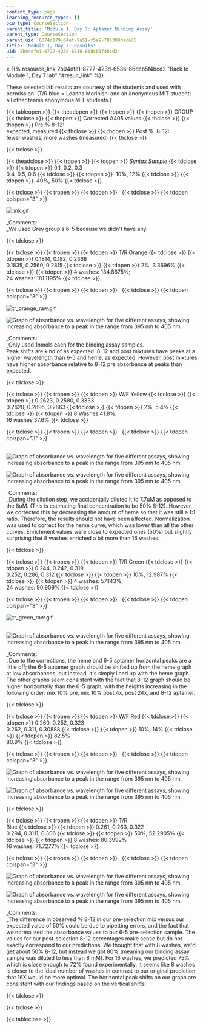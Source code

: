 ```yaml
---
content_type: page
learning_resource_types: []
ocw_type: CourseSection
parent_title: 'Module 1, Day 7: Aptamer Binding Assay'
parent_type: CourseSection
parent_uid: 6074c179-64ef-9a51-f5e9-785309daca35
title: 'Module 1, Day 7: Results'
uid: 2b04dfe1-8727-423d-6536-86dcb5f4bcd2
---
```


« {{% resource_link 2b04dfe1-8727-423d-6536-86dcb5f4bcd2 "Back to Module 1, Day 7 lab" "#result_link" %}}

These selected lab results are courtesy of the students and used with permission. (T/R blue = Leanna Morinishi and an anonymous MIT student; all other teams anonymous MIT students.)

{{< tableopen >}}
{{< theadopen >}}
{{< tropen >}}
{{< thopen >}}
GROUP
{{< thclose >}}
{{< thopen >}}
Corrected A405 values
{{< thclose >}}
{{< thopen >}}
Pre % 8-12:  
expected, measured
{{< thclose >}}
{{< thopen >}}
Post %  8-12:  
fewer washes, more washes (measured)
{{< thclose >}}

{{< trclose >}}

{{< theadclose >}}
{{< tropen >}}
{{< tdopen >}}
_Syntax Sample_
{{< tdclose >}}
{{< tdopen >}}
0.1, 0.2, 0.3  
0.4, 0.5, 0.6
{{< tdclose >}}
{{< tdopen >}}
 10%, 12%
{{< tdclose >}}
{{< tdopen >}}
 40%, 50%
{{< tdclose >}}

{{< trclose >}}
{{< tropen >}}
{{< tdopen >}}
 
{{< tdclose >}}
{{< tdopen colspan="3" >}}


![link.gif](/courses/biological-engineering/20-109-laboratory-fundamentals-in-biological-engineering-spring-2010/labs/module-1-day-7-aptamer-binding-assay/module-1-day-7-results/link.gif)

_Comments:  
_We used Grey group's 6-5 because we didn't have any.


{{< tdclose >}}

{{< trclose >}}
{{< tropen >}}
{{< tdopen >}}
T/R Orange
{{< tdclose >}}
{{< tdopen >}}
0.1814, 0.182, 0.2368  
0.1835, 0.2560, 0.2815
{{< tdclose >}}
{{< tdopen >}}
2%, 3.3696%
{{< tdclose >}}
{{< tdopen >}}
4 washes: 134.8675%;  
24 washes: 181.1195%
{{< tdclose >}}

{{< trclose >}}
{{< tropen >}}
{{< tdopen >}}
 
{{< tdclose >}}
{{< tdopen colspan="3" >}}


![tr_orange_raw.gif](/courses/biological-engineering/20-109-laboratory-fundamentals-in-biological-engineering-spring-2010/labs/module-1-day-7-aptamer-binding-assay/module-1-day-7-results/tr_orange_raw.gif)

  
![Graph of absorbance vs. wavelength for five different assays, showing increasing absorbance to a peak in the range from 395 nm to 405 nm.](/courses/biological-engineering/20-109-laboratory-fundamentals-in-biological-engineering-spring-2010/labs/module-1-day-7-aptamer-binding-assay/module-1-day-7-results/tr_orange_norm.gif)

_Comments:  
_Only used 1nmols each for the binding assay samples.  
Peak shifts are kind of as expected. 8-12 and post mixtures have peaks at a higher wavelength than 6-5 and heme, as expected. However, post mixtures have higher absorbance relative to 8-12 pre absorbance at peaks than expected.


{{< tdclose >}}

{{< trclose >}}
{{< tropen >}}
{{< tdopen >}}
W/F Yellow
{{< tdclose >}}
{{< tdopen >}}
0.2623, 0.2580, 0.3333  
0.2620, 0.2895, 0.2863
{{< tdclose >}}
{{< tdopen >}}
2%, 5.4%
{{< tdclose >}}
{{< tdopen >}}
8 Washes 41.8%;  
16 washes 37.6%
{{< tdclose >}}

{{< trclose >}}
{{< tropen >}}
{{< tdopen >}}
 
{{< tdclose >}}
{{< tdopen colspan="3" >}}


 ![Graph of absorbance vs. wavelength for five different assays, showing increasing absorbance to a peak in the range from 395 nm to 405 nm.](/courses/biological-engineering/20-109-laboratory-fundamentals-in-biological-engineering-spring-2010/labs/module-1-day-7-aptamer-binding-assay/module-1-day-7-results/wf_yellow_raw.gif)

![Graph of absorbance vs. wavelength for five different assays, showing increasing absorbance to a peak in the range from 395 nm to 405 nm.](/courses/biological-engineering/20-109-laboratory-fundamentals-in-biological-engineering-spring-2010/labs/module-1-day-7-aptamer-binding-assay/module-1-day-7-results/wf_yellow_norm.gif)

_Comments:  
_During the dilution step, we accidentally diluted it to 7.7uM as opposed to the 8uM. (This is estimating final concentration to be 50% 8-12). However, we corrected this by decreasing the amount of heme so that it was still a 1:1 ratio. Therefore, the results should not have been affected. Normalization was used to correct for the heme curve, which was lower than all the other curves. Enrichment values were close to expected ones (50%) but slightly surprising that 8 washes enriched a bit more than 16 washes.


{{< tdclose >}}

{{< trclose >}}
{{< tropen >}}
{{< tdopen >}}
T/R Green
{{< tdclose >}}
{{< tdopen >}}
0.244, 0.242, 0.319  
0.252, 0.286, 0.312
{{< tdclose >}}
{{< tdopen >}}
10%, 12.987%
{{< tdclose >}}
{{< tdopen >}}
4 washes: 57.143%;  
24 washes: 90.909%
{{< tdclose >}}

{{< trclose >}}
{{< tropen >}}
{{< tdopen >}}
 
{{< tdclose >}}
{{< tdopen colspan="3" >}}


![tr_green_raw.gif](/courses/biological-engineering/20-109-laboratory-fundamentals-in-biological-engineering-spring-2010/labs/module-1-day-7-aptamer-binding-assay/module-1-day-7-results/tr_green_raw.gif)  
 

![Graph of absorbance vs. wavelength for five different assays, showing increasing absorbance to a peak in the range from 395 nm to 405 nm.](/courses/biological-engineering/20-109-laboratory-fundamentals-in-biological-engineering-spring-2010/labs/module-1-day-7-aptamer-binding-assay/module-1-day-7-results/tr_green_norm.gif)

_Comments:  
_Due to the corrections, the heme and 6-5 aptamer horizontal peaks are a little off; the 6-5 aptamer graph should be shifted up from the heme graph at low absorbances, but instead, it's simply lined up with the heme graph. The other graphs seem consistent with the fact that 8-12 graph should be higher horizontally than the 6-5 graph, with the heights increasing in the following order: mix 10% pre, mix 10% post 4x, post 24x, and 8-12 aptamer.


{{< tdclose >}}

{{< trclose >}}
{{< tropen >}}
{{< tdopen >}}
W/F Red
{{< tdclose >}}
{{< tdopen >}}
0.260, 0.252, 0.323  
0.262, 0.311, 0.30888
{{< tdclose >}}
{{< tdopen >}}
10%, 14%
{{< tdclose >}}
{{< tdopen >}}
82.5%  
80.9%
{{< tdclose >}}

{{< trclose >}}
{{< tropen >}}
{{< tdopen >}}
 
{{< tdclose >}}
{{< tdopen colspan="3" >}}


![Graph of absorbance vs. wavelength for five different assays, showing increasing absorbance to a peak in the range from 395 nm to 405 nm.](/courses/biological-engineering/20-109-laboratory-fundamentals-in-biological-engineering-spring-2010/labs/module-1-day-7-aptamer-binding-assay/module-1-day-7-results/wf_red_normdata.gif)

![Graph of absorbance vs. wavelength for five different assays, showing increasing absorbance to a peak in the range from 395 nm to 405 nm.](/courses/biological-engineering/20-109-laboratory-fundamentals-in-biological-engineering-spring-2010/labs/module-1-day-7-aptamer-binding-assay/module-1-day-7-results/wf_red_normgraph.gif)


{{< tdclose >}}

{{< trclose >}}
{{< tropen >}}
{{< tdopen >}}
T/R  
Blue
{{< tdclose >}}
{{< tdopen >}}
0.261, 0.263, 0.322  
0.294, 0.3111, 0.306
{{< tdclose >}}
{{< tdopen >}}
50%, 52.2905%
{{< tdclose >}}
{{< tdopen >}}
8 washes: 80.3992%  
16 washes: 71.7277%
{{< tdclose >}}

{{< trclose >}}
{{< tropen >}}
{{< tdopen >}}
 
{{< tdclose >}}
{{< tdopen colspan="3" >}}


![Graph of absorbance vs. wavelength for five different assays, showing increasing absorbance to a peak in the range from 395 nm to 405 nm.](/courses/biological-engineering/20-109-laboratory-fundamentals-in-biological-engineering-spring-2010/labs/module-1-day-7-aptamer-binding-assay/module-1-day-7-results/tr_blue_raw.gif)

![Graph of absorbance vs. wavelength for five different assays, showing increasing absorbance to a peak in the range from 395 nm to 405 nm.](/courses/biological-engineering/20-109-laboratory-fundamentals-in-biological-engineering-spring-2010/labs/module-1-day-7-aptamer-binding-assay/module-1-day-7-results/tr_blue_norm.gif)

_Comments:  
_The difference in observed % 8-12 in our pre-selection mix versus our expected value of 50% could be due to pipetting errors, and the fact that we normalized the absorbance values to our 6-5 pre-selection sample. The values for our post-selection 8-12 percentages make sense but do not exactly correspond to our predictions. We thought that with 8 washes, we'd get about 50% 8-12, but instead we got 80% (meaning our binding assay sample was diluted to less than 8 mM). For 16 washes, we predicted 75% which is close enough to 72% found experimentally. It seems like 8 washes is closer to the ideal number of washes in contrast to our original prediction that 16X would be more optimal. The horizontal peak shifts on our graph are consistent with our findings based on the vertical shifts.


{{< tdclose >}}

{{< trclose >}}

{{< tableclose >}}